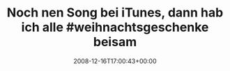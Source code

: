 ---
retweeted: false
source: <a href="http://twitter.com" rel="nofollow">Twitter Web Client</a>
entities:
  hashtags:
  - text: weihnachtsgeschenke
    indices:
    - '44'
    - '64'
  symbols: []
  user_mentions: []
  urls: []
display_text_range:
- '0'
- '74'
favorite_count: '0'
id_str: '1060954189'
truncated: false
retweet_count: '0'
id: '1060954189'
created_at: Tue Dec 16 17:00:43 +0000 2008
favorited: false
full_text: 'Noch nen Song bei iTunes, dann hab ich alle #weihnachtsgeschenke beisammen'
lang: de
tags:
- weihnachtsgeschenke
- pesos/twitter
date: '2008-12-16T17:00:43+00:00'
src: https://twitter.com/bascht/status/1060954189
original_url: https://twitter.com/bascht/status/1060954189
type: twitter_tweet
text: 'Noch nen Song bei iTunes, dann hab ich alle #weihnachtsgeschenke beisammen'
title: 'Noch nen Song bei iTunes, dann hab ich alle #weihnachtsgeschenke beisam'

---